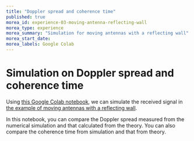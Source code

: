 ```yaml
---
title: "Doppler spread and coherence time"
published: true
morea_id: experience-03-moving-antenna-reflecting-wall
morea_type: experience
morea_summary: "Simulation for moving antennas with a reflecting wall"
morea_start_date: 
morea_labels: Google Colab
---
```


# Simulation on Doppler spread and coherence time

Using [this Google Colab notebook](https://colab.research.google.com/drive/1RckFUXT8-xSK6Yr25vMKTLz56sZBxU2m?usp=sharing), we can simulate the received signal in [the example of moving antennas with a reflecting wall](reading-03-reflecting-wall-moving-antenna.html).

In this notebook, you can compare the Doppler spread measured from the numerical simulation and that calculated from the theory. You can also compare the coherence time from simulation and that from theory.
